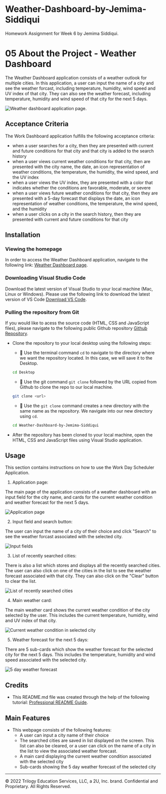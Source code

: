 # Weather-Dashboard-by-Jemima-Siddiqui

Homework Assignment for Week 6 by Jemima Siddiqui. 

# 05 About the Project - Weather Dashboard 

The Weather Dashboard application consists of a weather outlook for multiple cities. In this application, a user can input the name of a city and see the weather forcast, including temperature, humidity, wind speed and UV index of that city. They can also see the weather forecast, including temperature, humidity and wind speed of that city for the next 5 days. 

![Weather dashboard application page.](./Asset/application-page.png)

## Acceptance Criteria

The Work Dashboard application fulfills the following acceptance criteria: 
* when a user searches for a city, then they are presented with current and future conditions for that city and that city is added to the search history
* when a user views current weather conditions for that city, then are presented with the city name, the date, an icon representation of weather conditions, the temperature, the humidity, the wind speed, and the UV index
* when a user views the UV index, they are presented with a color that indicates whether the conditions are favorable, moderate, or severe
* when a user views future weather conditions for that city, then they are presented with a 5-day forecast that displays the date, an icon representation of weather conditions, the temperature, the wind speed, and the humidity
* when a user clicks on a city in the search history, then they are presented with current and future conditions for that city

## Installation

### Viewing the homepage 

In order to access the  Weather Dashboard application, navigate to the following link: 
 [Weather Dashboard page](https://jemimasiddiqui.github.io/Weather-Dashboard-by-Jemima-Siddiqui/). 

### Downloading Visual Studio Code 

 Download the latest version of Visual Studio to your local machine (Mac, Linux or Windows). Please use the following link to download the latest version of VS Code [Download VS Code](https://code.visualstudio.com/download). 

### Pulling the repository from Git 

If you would like to acess the source code (HTML, CSS and JavaScript files), please navigate to the following public Github repository [Github Repository](https://github.com/JemimaSiddiqui/Weather-Dashboard-by-Jemima-Siddiqui.git). 

* Clone the repository to your local desktop using the following steps:

  * 🔑 Use the terminal command `cd` to navigate to the directory where we want the repository located. In this case, we will save it to the Desktop. 

  ```bash
  cd Desktop
  ```

  * 🔑 Use the git command `git clone` followed by the URL copied from Github to clone the repo to our local machine.

  ```bash
  git clone <url>
  ```

  * 🔑 Use the `git clone` command creates a new directory with the same name as the repository. We navigate into our new directory using `cd`.

  ```bash
  cd Weather-Dashboard-by-Jemima-Siddiqui
  ```
* After the repository has been cloned to your local machine, open the HTML, CSS and JavaScript files using Visual Studio application. 

## Usage 

This section contains instructions on how to use the Work Day Scheduler Application. 

1. Application page: 

The main page of the application consists of a weather dashboard with an input field for the city name, and cards for the current weather condition and weather forecast for the next 5 days. 

![Application page](./Asset/application-page.png)

2. Input field and search button:

The user can input the name of a city of their choice and click "Search" to see the weather forcast associated with the selected city. 

![Input fields](./Asset/city-search.png)

3. List of recently searched cities:

There is also a list which stores and displays all the recently searched cities. The user can also click on one of the cities in the list to see the weather forecast associated with that city. They can also click on the "Clear" button to clear the list. 

![List of recently searched cities](./Asset/city-list.png)

4. Main weather card: 

The main weather card shows the current weather condition of the city selected by the user. This includes the current temperature, humidity, wind and UV index of that city. 

![Current weather condition in selected city](./Asset/current-weather.png)

5. Weather forecast for the next 5 days: 

There are 5 sub-cards which show the weather forecast for the selected city for the next 5 days. This includes the temperature, humidity and wind speed associated with the selected city. 

![5 day weather forecast](./Asset/5-cards.png)

## Credits

* This README.md file was created through the help of the following tutorial: [Professional README Guide](https://coding-boot-camp.github.io/full-stack/github/professional-readme-guide).

## Main Features

* This webpage consists of the following features: 
  * A user can input a city name of their choice 
  * The searched cities are saved in list displayed on the screen. This list can also be cleared, or a user can click on the name of a city in the list to view the associated weather forecast. 
  * A main card displaying the current weather condition associated with the selected city 
  * Sub-cards showing the 5 day weather forecast of the selected city
---
© 2022 Trilogy Education Services, LLC, a 2U, Inc. brand. Confidential and Proprietary. All Rights Reserved.

